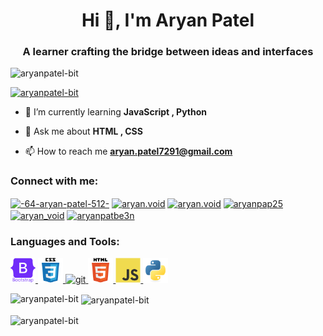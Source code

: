 <h1 align="center">Hi 👋, I'm Aryan Patel</h1>
<h3 align="center">A learner crafting the bridge between ideas and interfaces</h3>

<p align="left"> <img src="https://komarev.com/ghpvc/?username=aryanpatel-bit&label=Profile%20views&color=0e75b6&style=flat" alt="aryanpatel-bit" /> </p>

<p align="left"> <a href="https://github.com/ryo-ma/github-profile-trophy"><img src="https://github-profile-trophy.vercel.app/?username=aryanpatel-bit" alt="aryanpatel-bit" /></a> </p>

- 🌱 I’m currently learning **JavaScript , Python**

- 💬 Ask me about **HTML , CSS**

- 📫 How to reach me **aryan.patel7291@gmail.com**

<h3 align="left">Connect with me:</h3>
<p align="left">
<a href="https://linkedin.com/in/-64-aryan-patel-512-" target="blank"><img align="center" src="https://raw.githubusercontent.com/rahuldkjain/github-profile-readme-generator/master/src/images/icons/Social/linked-in-alt.svg" alt="-64-aryan-patel-512-" height="30" width="40" /></a>
<a href="https://kaggle.com/aryan.void" target="blank"><img align="center" src="https://raw.githubusercontent.com/rahuldkjain/github-profile-readme-generator/master/src/images/icons/Social/kaggle.svg" alt="aryan.void" height="30" width="40" /></a>
<a href="https://instagram.com/aryan.void" target="blank"><img align="center" src="https://raw.githubusercontent.com/rahuldkjain/github-profile-readme-generator/master/src/images/icons/Social/instagram.svg" alt="aryan.void" height="30" width="40" /></a>
<a href="https://www.codechef.com/users/aryanpap25" target="blank"><img align="center" src="https://cdn.jsdelivr.net/npm/simple-icons@3.1.0/icons/codechef.svg" alt="aryanpap25" height="30" width="40" /></a>
<a href="https://www.leetcode.com/aryan_void" target="blank"><img align="center" src="https://raw.githubusercontent.com/rahuldkjain/github-profile-readme-generator/master/src/images/icons/Social/leet-code.svg" alt="aryan_void" height="30" width="40" /></a>
<a href="https://auth.geeksforgeeks.org/user/aryanpatbe3n" target="blank"><img align="center" src="https://raw.githubusercontent.com/rahuldkjain/github-profile-readme-generator/master/src/images/icons/Social/geeks-for-geeks.svg" alt="aryanpatbe3n" height="30" width="40" /></a>
</p>

<h3 align="left">Languages and Tools:</h3>
<p align="left"> <a href="https://getbootstrap.com" target="_blank" rel="noreferrer"> <img src="https://raw.githubusercontent.com/devicons/devicon/master/icons/bootstrap/bootstrap-plain-wordmark.svg" alt="bootstrap" width="40" height="40"/> </a> <a href="https://www.w3schools.com/css/" target="_blank" rel="noreferrer"> <img src="https://raw.githubusercontent.com/devicons/devicon/master/icons/css3/css3-original-wordmark.svg" alt="css3" width="40" height="40"/> </a> <a href="https://git-scm.com/" target="_blank" rel="noreferrer"> <img src="https://www.vectorlogo.zone/logos/git-scm/git-scm-icon.svg" alt="git" width="40" height="40"/> </a> <a href="https://www.w3.org/html/" target="_blank" rel="noreferrer"> <img src="https://raw.githubusercontent.com/devicons/devicon/master/icons/html5/html5-original-wordmark.svg" alt="html5" width="40" height="40"/> </a> <a href="https://developer.mozilla.org/en-US/docs/Web/JavaScript" target="_blank" rel="noreferrer"> <img src="https://raw.githubusercontent.com/devicons/devicon/master/icons/javascript/javascript-original.svg" alt="javascript" width="40" height="40"/> </a> <a href="https://www.python.org" target="_blank" rel="noreferrer"> <img src="https://raw.githubusercontent.com/devicons/devicon/master/icons/python/python-original.svg" alt="python" width="40" height="40"/> </a> </p>

<p><img align="left" src="https://github-readme-stats.vercel.app/api/top-langs?username=aryanpatel-bit&show_icons=true&locale=en&layout=compact" alt="aryanpatel-bit" /></p>

<p>&nbsp;<img align="center" src="https://github-readme-stats.vercel.app/api?username=aryanpatel-bit&show_icons=true&locale=en" alt="aryanpatel-bit" /></p>

<p><img align="center" src="https://github-readme-streak-stats.herokuapp.com/?user=aryanpatel-bit&" alt="aryanpatel-bit" /></p>
